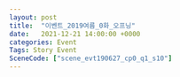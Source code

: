 ```yaml
---
layout: post
title:  "이벤트_2019여름_0화_오프닝"
date:   2021-12-21 14:00:00 +0000
categories: Event
Tags: Story Event
SceneCode: ["scene_evt190627_cp0_q1_s10"]
---
```

